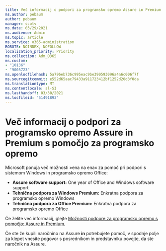 ```yaml
---
title: Več informacij o podpori za programsko opremo Assure in Premium s pomočjo za programsko opremo
ms.author: pebaum
author: pebaum
manager: scotv
ms.date: 03/29/2021
ms.audience: Admin
ms.topic: article
ms.service: o365-administration
ROBOTS: NOINDEX, NOFOLLOW
localization_priority: Priority
ms.collection: Adm_O365
ms.custom:
- "10136"
- "9005723"
ms.openlocfilehash: 5a796eb736c995eac9be390593096a4a6c006f7f
ms.sourcegitcommit: e552d65aac79433a911723412bf1252d20d3f0da
ms.translationtype: MT
ms.contentlocale: sl-SI
ms.lasthandoff: 03/30/2021
ms.locfileid: "51491893"
---
```

# <a name="get-info-about-assure-and-premium-assisted-software-support"></a>Več informacij o podpori za programsko opremo Assure in Premium s pomočjo za programsko opremo

Microsoft ponuja več možnosti »ena na ena« za pomoč pri podpori s sistemom Windows in programsko opremo Office:

- **Assure software support:** One year of Office and Windows software support
- **Tehnična podpora za Windows Premium:** Enkratna podpora za programsko opremo Windows
- **Tehnična podpora za Office Premium:** Enkratna podpora za programsko opremo Office

Če želite več informacij, glejte [Možnosti podpore za programsko opremo s pomočjo: Assure in Premium.](https://support.microsoft.com/help/4467230/assisted-software-support-options-assure-premium)

Če ste že kupili naročnino na Assure **in** potrebujete pomoč, v spodnje polje za klepet vnesite pogovor s posrednikom in predstavniku povejte, da ste naročnik na Assure.

